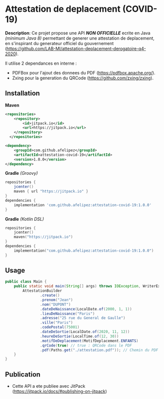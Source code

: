 # Attestation de deplacement (COVID-19)
**Description**: Ce projet propose une API **_NON OFFICIELLE_** ecrite en Java *(minimum Java 8)* permettant de generer une attestation de deplacement, en s'inspirant du generateur officiel du gouvernement (https://github.com/LAB-MI/attestation-deplacement-derogatoire-q4-2020).

Il utilise 2 dependances en interne : 
* PDFBox pour l'ajout des donnees du PDF (https://pdfbox.apache.org/).
* Zxing pour la generation du QRCode (https://github.com/zxing/zxing).

## Installation
**Maven**
```xml
<repositories>
	<repository>
	    <id>jitpack.io</id>
	    <url>https://jitpack.io</url>
	</repository>
  </repositories>
```
```xml
<dependency>
    <groupId>com.github.afelipez</groupId>
    <artifactId>attestation-covid-19</artifactId>
    <version>1.0.0</version>
</dependency>
```

**Gradle** _(Groovy)_
```groovy
repositories {
    jcenter()
    maven { url "https://jitpack.io" }
}
dependencies {
    implementation 'com.github.afelipez:attestation-covid-19:1.0.0'
}
```
**Gradle** _(Kotlin DSL)_
```kotlin
repositories {
    jcenter()
    maven("https://jitpack.io")
}
dependencies {
    implementation("com.github.afelipez:attestation-covid-19:1.0.0")
}
```

## Usage
```java
public class Main {
    public static void main(String[] args) throws IOException, WriterException {
        AttestationBuilder
                .create()
                .prenom("Jean")
                .nom("DUPONT")
                .dateDeNaissance(LocalDate.of(2000, 1, 1))
                .lieuDeNaissance("Paris")
                .adresse("25 rue du General de Gaulle")
                .ville("Paris")
                .codePostal(75001)
                .dateDeSortie(LocalDate.of(2020, 11, 12))
                .heureDeSortie(LocalTime.of(12, 30))
                .motifDeDeplacement(MotifDeplacement.ENFANTS)
                .qrCode(true) // true : QRCode dans le PDF
                .pdf(Paths.get("./attestation.pdf")); // Chemin du PDF genere
    }
}
```

## Publication
* Cette API a ete publiee avec JitPack (https://jitpack.io/docs/#publishing-on-jitpack)
